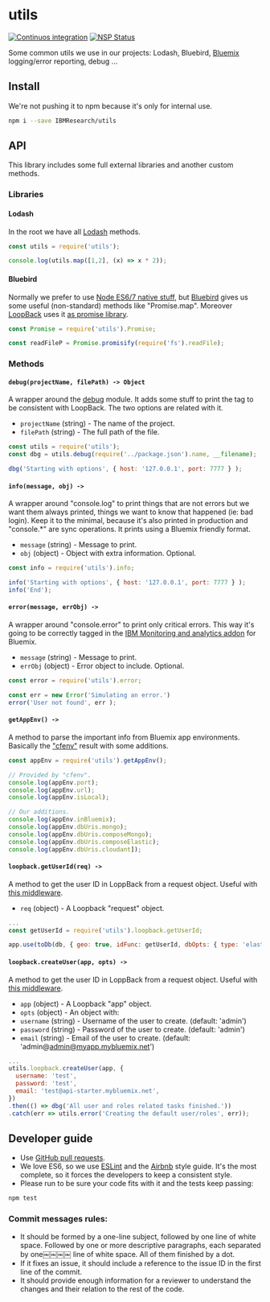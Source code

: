 # utils

[![Continuos integration](https://api.travis-ci.org/IBMResearch/utils.svg)](https://travis-ci.org/IBMResearch/utils)
[![NSP Status](https://nodesecurity.io/orgs/ibmresearch/projects/fdaeece0-ba09-4c25-a031-fa6379ec1366/badge)](https://nodesecurity.io/orgs/ibmresearch/projects/fdaeece0-ba09-4c25-a031-fa6379ec1366)

Some common utils we use in our projects: Lodash, Bluebird, [Bluemix](http://www.ibm.com/cloud-computing/bluemix) logging/error reporting, debug ...


## Install

We're not pushing it to npm because it's only for internal use.

```sh
npm i --save IBMResearch/utils
```


## API

This library includes some full external libraries and another custom methods.

### Libraries

#### Lodash
In the root we have all [Lodash](https://lodash.com) methods.

```javascript
const utils = require('utils');

console.log(utils.map([1,2], (x) => x * 2));
```

#### Bluebird
Normally we prefer to use [Node ES6/7 native stuff](https://nodejs.org/en/docs/es6/), but [Bluebird](http://bluebirdjs.com/) gives us some useful (non-standard) methods like "Promise.map". Moreover [LoopBack]([LoopBack](https://loopback.io)) uses it [as promise library](https://github.com/strongloop/loopback/blob/master/3.0-RELEASE-NOTES.md#always-use-bluebird-as-promise-library).

```javascript
const Promise = require('utils').Promise;

const readFileP = Promise.promisify(require('fs').readFile);
```

### Methods

#### `debug(projectName, filePath) -> Object`
A wrapper around the [debug](https://github.com/visionmedia/debug) module. It adds some stuff to print the tag to be consistent with LoopBack. The two options are related with it.
- `projectName` (string) - The name of the project.
- `filePath` (string) - The full path of the file.

```javascript
const utils = require('utils');
const dbg = utils.debug(require('../package.json').name, __filename);

dbg('Starting with options', { host: '127.0.0.1', port: 7777 } );
```

#### `info(message, obj) ->`
A wrapper around "console.log" to print things that are not errors but we want them always printed, things we want to know that happened (ie: bad login). Keep it to the minimal, because it's also printed in production and "console.*" are sync operations. It prints using a Bluemix friendly format.
- `message` (string) - Message to print.
- `obj` (object) - Object with extra information. Optional.

```javascript
const info = require('utils').info;

info('Starting with options', { host: '127.0.0.1', port: 7777 } );
info('End');
```

#### `error(message, errObj) ->`
A wrapper around "console.error" to print only critical errors. This way it's going to be correctly tagged in the [IBM Monitoring and analytics addon](https://new-console.ng.bluemix.net/catalog/services/monitoring-and-analytics) for Bluemix.
- `message` (string) - Message to print.
- `errObj` (object) - Error object to include. Optional.

```javascript
const error = require('utils').error;

const err = new Error('Simulating an error.')
error('User not found', err );
```

#### `getAppEnv() ->`
A method to parse the important info from Bluemix app environments. Basically the ["cfenv"](https://www.npmjs.com/package/cfenv) result with some additions.

```javascript
const appEnv = require('utils').getAppEnv();

// Provided by "cfenv".
console.log(appEnv.port);
console.log(appEnv.url);
console.log(appEnv.isLocal);

// Our additions.
console.log(appEnv.inBluemix);
console.log(appEnv.dbUris.mongo);
console.log(appEnv.dbUris.composeMongo);
console.log(appEnv.dbUris.composeElastic);
console.log(appEnv.dbUris.cloudant]);
```


#### `loopback.getUserId(req) ->`
A method to get the user ID in LoppBack from a request object. Useful with [this middleware](https://github.com/IBMResearch/express-middleware-todb).
- `req` (object) - A Loopback "request" object.

```javascript
...
const getUserId = require('utils').loopback.getUserId;

app.use(toDb(db, { geo: true, idFunc: getUserId, dbOpts: { type: 'elastic' } }));
```


#### `loopback.createUser(app, opts) ->`
A method to get the user ID in LoppBack from a request object. Useful with [this middleware](https://github.com/IBMResearch/express-middleware-todb).
- `app` (object) - A Loopback "app" object.
- `opts` (object) - An object with:
 - `username` (string) - Username of the user to create. (default: 'admin')
 - `password` (string) - Password of the user to create. (default: 'admin')
 - `email` (string) - Email of the user to create. (default: 'admin@admin@myapp.mybluemix.net')
```javascript
...
utils.loopback.createUser(app, {
  username: 'test',
  password: 'test',
  email: 'test@api-starter.mybluemix.net',
})
.then(() => dbg('All user and roles related tasks finished.'))
.catch(err => utils.error('Creating the default user/roles', err));
```


## Developer guide

- Use [GitHub pull requests](https://help.github.com/articles/using-pull-requests).
- We love ES6, so we use [ESLint](http://eslint.org/) and the [Airbnb](https://github.com/airbnb/javascript) style guide. It's the most complete, so it forces the developers to keep a consistent style.
- Please run to be sure your code fits with it and the tests keep passing:
```sh
npm test
```

### Commit messages rules:
- It should be formed by a one-line subject, followed by one line of white space. Followed by one or more descriptive paragraphs, each separated by one￼￼￼￼ line of white space. All of them finished by a dot.
- If it fixes an issue, it should include a reference to the issue ID in the first line of the commit.
- It should provide enough information for a reviewer to understand the changes and their relation to the rest of the code.
